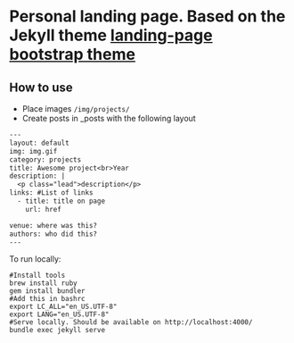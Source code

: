 # Personal landing page. Based on the Jekyll theme [landing-page bootstrap theme ](http://startbootstrap.com/templates/landing-page/)

## How to use
 - Place images `/img/projects/`
 - Create posts in _posts with the following layout

```txt
---
layout: default
img: img.gif
category: projects
title: Awesome project<br>Year
description: |
  <p class="lead">description</p>
links: #List of links
  - title: title on page
    url: href

venue: where was this?
authors: who did this?
---

```

To run locally:
```
#Install tools
brew install ruby
gem install bundler
#Add this in bashrc
export LC_ALL="en_US.UTF-8"
export LANG="en_US.UTF-8"
#Serve locally. Should be available on http://localhost:4000/
bundle exec jekyll serve
```
